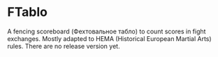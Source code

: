 # FTablo
A fencing scoreboard (Фехтовальное табло) to count scores in fight exchanges.
Mostly adapted to HEMA (Historical European Martial Arts) rules.
There are no release version yet.